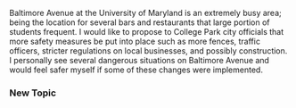 Baltimore Avenue at the University of Maryland is an extremely busy area; being the location for several bars and restaurants that large portion of students frequent. I would like to propose to College Park city officials that more safety measures be put into place such as more fences, traffic officers, stricter regulations on local businesses, and possibly construction. I personally see several dangerous situations on Baltimore Avenue and would feel safer myself if some of these changes were implemented.



### New Topic

